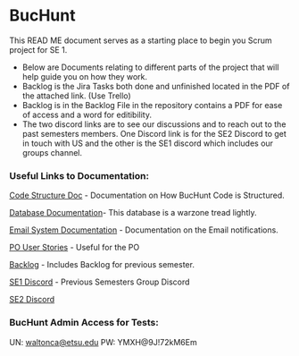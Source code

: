 # BucHunt
This READ ME document serves as a starting place to begin you Scrum project for SE 1.
  - Below are Documents relating to different parts of the project that will help guide you on how they work.
  - Backlog is the Jira Tasks both done and unfinished located in the PDF of the attached link. (Use Trello)
  - Backlog is in the Backlog File in the repository contains a PDF for ease of access and a word for editibility.
  - The two discord links are to see our discussions and to reach out to the past semesters members. One Discord link is for the SE2 Discord to get in touch with US and the other is the SE1 discord     which includes our groups channel.


### Useful Links to Documentation:

[Code Structure Doc](https://github.com/TimothyG17-arch/scavRus/blob/master/Documentation/Code%20Structure%20Documentation.docx) - Documentation on How BucHunt Code is Structured.

[Database Documentation](https://github.com/TimothyG17-arch/scavRus/blob/master/Documentation/Database%20Documentation.docx)- This database is a warzone tread lightly.

[Email System Documentation](https://github.com/TimothyG17-arch/scavRus/blob/master/Documentation/Email%20System%20Documentation.docx) - Documentation on the Email notifications.

[PO User Stories](https://docs.google.com/document/d/1DvCC_wFkaHF44z4q5pKJKReXsbVXjvLyFkz2QdGYuno/edit) - Useful for the PO

[Backlog](https://github.com/TimothyG17-arch/scavRus/blob/master/Documentation/Jira-PDF.pdf) - Includes Backlog for previous semester.

[SE1 Discord](https://discord.gg/y99dnXxZRd) - Previous Semesters Group Discord

[SE2 Discord](https://discord.gg/GZkDCqdrCu)



### BucHunt Admin Access for Tests:
 UN: waltonca@etsu.edu
 PW: YMXH@9J!72kM6Em



